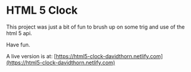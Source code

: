 # HTML 5 Clock

This project was just a bit of fun to brush up on some trig and use of the html 5 api.

Have fun.

A live version is at: [https://html5-clock-davidthorn.netlify.com](https://html5-clock-davidthorn.netlify.com)